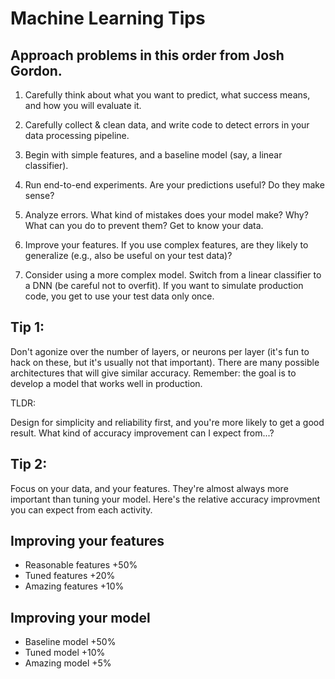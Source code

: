 # Machine Learning Tips

## Approach problems in this order from Josh Gordon.

1. Carefully think about what you want to predict, what success means, and how you will evaluate it.

2. Carefully collect & clean data, and write code to detect errors in your data processing pipeline.

3. Begin with simple features, and a baseline model (say, a linear classifier).

4. Run end-to-end experiments. Are your predictions useful? Do they make sense?

5. Analyze errors. What kind of mistakes does your model make? Why? What can you do to prevent them? Get to know your data.

6. Improve your features. If you use complex features, are they likely to generalize (e.g., also be useful on your test data)?

7. Consider using a more complex model. Switch from a linear classifier to a DNN (be careful not to overfit). If you want to simulate production code, you get to use your test data only once.

## Tip 1: 

Don't agonize over the number of layers, or neurons per layer (it's fun to hack on these, but it's usually not that important). There are many possible architectures that will give similar accuracy. Remember: the goal is to develop a model that works well in production.

TLDR: 

Design for simplicity and reliability first, and you're more likely to get a good result.
What kind of accuracy improvement can I expect from...?

## Tip 2: 

Focus on your data, and your features. They're almost always more important than tuning your model. Here's the relative accuracy improvment you can expect from each activity.

## Improving your features

- Reasonable features +50%
- Tuned features +20%
- Amazing features +10%

## Improving your model

- Baseline model +50%
- Tuned model +10%
- Amazing model +5%